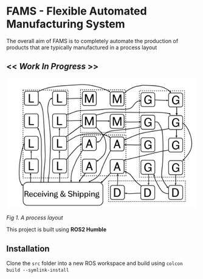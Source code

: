 # FAMS - Flexible Automated Manufacturing System

The overall aim of FAMS is to completely automate the production of products that are typically manufactured in a process layout 
## << **_Work In Progress_** >>

![img.png](resources/process_layout.png)

_Fig 1. A process layout_

This project is built using **ROS2 Humble** 

## Installation
Clone the `src` folder into a new ROS workspace and build using `colcon build --symlink-install`
